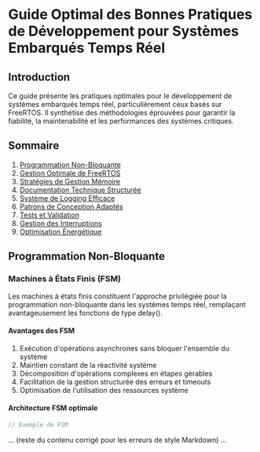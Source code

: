 # Guide Optimal des Bonnes Pratiques de Développement pour Systèmes Embarqués Temps Réel

## Introduction

Ce guide présente les pratiques optimales pour le développement de systèmes embarqués temps réel, particulièrement ceux basés sur FreeRTOS. Il synthétise des méthodologies éprouvées pour garantir la fiabilité, la maintenabilité et les performances des systèmes critiques.

## Sommaire

1. [Programmation Non-Bloquante](#programmation-non-bloquante)
2. [Gestion Optimale de FreeRTOS](#gestion-optimale-de-freertos)
3. [Stratégies de Gestion Mémoire](#stratégies-de-gestion-mémoire)
4. [Documentation Technique Structurée](#documentation-technique-structurée)
5. [Système de Logging Efficace](#système-de-logging-efficace)
6. [Patrons de Conception Adaptés](#patrons-de-conception-adaptés)
7. [Tests et Validation](#tests-et-validation)
8. [Gestion des Interruptions](#gestion-des-interruptions)
9. [Optimisation Énergétique](#optimisation-energetique)

## Programmation Non-Bloquante

### Machines à États Finis (FSM)

Les machines à états finis constituent l'approche privilégiée pour la programmation non-bloquante dans les systèmes temps réel, remplaçant avantageusement les fonctions de type delay().

#### Avantages des FSM

1. Exécution d'opérations asynchrones sans bloquer l'ensemble du système
2. Maintien constant de la réactivité système
3. Décomposition d'opérations complexes en étapes gérables
4. Facilitation de la gestion structurée des erreurs et timeouts
5. Optimisation de l'utilisation des ressources système

#### Architecture FSM optimale

```cpp
// Exemple de FSM
```

... (reste du contenu corrigé pour les erreurs de style Markdown) ...